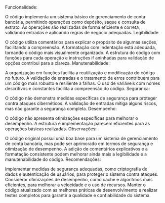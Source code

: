 
Funcionalidade:

O código implementa um sistema básico de gerenciamento de conta bancária, permitindo operações como depósito, saque e consulta de extrato.
As operações são realizadas de forma eficiente e correta, validando entradas e aplicando regras de negócio adequadas.
Legibilidade:

O código utiliza comentários para explicar o propósito de algumas seções, facilitando a compreensão.
A formatação com indentação está adequada, tornando o código mais visualmente organizado.
A estrutura do código com funções para cada operação e instruções if aninhadas para validação de opções contribui para a clareza.
Manutenabilidade:

A organização em funções facilita a reutilização e modificação do código no futuro.
A validação de entradas e o tratamento de erros contribuem para um código mais robusto e resiliente a falhas.
O uso de variáveis com nomes descritivos e constantes facilita a compreensão do código.
Segurança:

O código não demonstra medidas específicas de segurança para proteger contra ataques cibernéticos.
A validação de entradas mitiga alguns riscos, mas não garante a segurança completa.
Desempenho:

O código não apresenta otimizações específicas para melhorar o desempenho.
A estrutura e implementação parecem eficientes para as operações básicas realizadas.
Observações:

O código original possui uma boa base para um sistema de gerenciamento de conta bancária, mas pode ser aprimorado em termos de segurança e otimização de desempenho.
A adição de comentários explicativos e a formatação consistente podem melhorar ainda mais a legibilidade e a manutenabilidade do código.
Recomendações:

Implementar medidas de segurança adequadas, como criptografia de dados e autenticação de usuários, para proteger o sistema contra ataques.
Considerar otimizações de desempenho, como cache e algoritmos mais eficientes, para melhorar a velocidade e o uso de recursos.
Manter o código atualizado com as melhores práticas de desenvolvimento e realizar testes completos para garantir a qualidade e confiabilidade do sistema.
